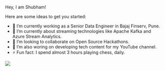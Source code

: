 Hey, I am Shubham!

Here are some ideas to get you started:

- 🔭 I’m currently working as a Senior Data Engineer in Bajaj Finserv, Pune.
- 🌱 I’m currently about streaming technologies like Apache Kafka and Azure Stream Analytics.
- 👯 I’m looking to collaborate on Open Source Hackathons.
- 🤔 I’m also woring on developing tech content for my YouTube channel.
- ⚡ Fun fact: I spend almost 3 hours playing chess, daily.


<img src="https://github-readme-stats.vercel.app/api?username=shubham1592&&show_icons=true&title_color=5dad2f&icon_color=436abf&text_color=daf7dc&bg_color=151515">

